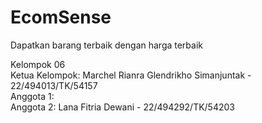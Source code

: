 # EcomSense
Dapatkan barang terbaik dengan harga terbaik

Kelompok 06 <br/>
Ketua Kelompok:  Marchel Rianra Glendrikho Simanjuntak - 22/494013/TK/54157 <br/>
Anggota 1:  
Anggota 2: Lana Fitria Dewani - 22/494292/TK/54203